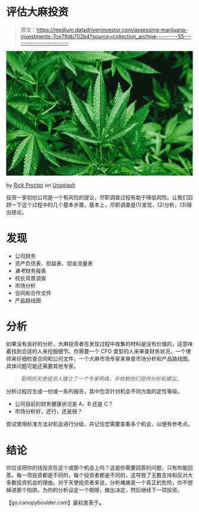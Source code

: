 # 评估大麻投资

> 原文：<https://medium.datadriveninvestor.com/assessing-marijuana-investments-7ce79db702b4?source=collection_archive---------55----------------------->

![](img/1078cb79924ff9d600fc7c0f4801bf29.png)

by [Rick Proctor](https://unsplash.com/@rickpics?utm_source=medium&utm_medium=referral) on [Unsplash](https://unsplash.com?utm_source=medium&utm_medium=referral)

投资一家初创公司是一个有风险的提议，尽职调查过程有助于降低风险。让我们回顾一下这个过程中的几个基本步骤。基本上，尽职调查是(1)发现，(2)分析，(3)得出结论。

# 发现

*   公司财务
*   资产负债表、损益表、现金流量表
*   *备考*财务报表
*   校长背景调查
*   市场分析
*   合同和合作文件
*   产品路线图

# 分析

如果没有良好的分析，大麻投资者在发现过程中收集的材料是没有价值的，这意味着找到合适的人来挖掘细节。你需要一个 CFO 类型的人来审查财务状况，一个律师来仔细检查合同和公司文件，一个大麻市场专家来审查市场分析和产品路线图。具体问题可能还需要其他专家。

> *聪明的天使投资人建立了一个专家网络，并依赖他们提供分析和建议。*

分析过程应生成一份或一系列报告，其中包含针对机会不同方面的定性等级。

*   公司目前的财务健康状况是 A、B 还是 C？
*   市场分析好，还行，还是弱？

尝试使用标准方法对机会进行分级，并记住您需要查看多个机会，以便有参考点。

# 结论

你应该把你的钱投资在这个或那个机会上吗？这是你需要回答的问题，只有你能回答。每一项投资都是不同的，每个投资者都是不同的，这导致了无数支持和反对大多数投资机会的理由。对于天使投资者来说，分析瘫痪是一个真正的危险，你不想掉进那个陷阱。为你的分析设定一个期限，做出决定，然后继续下一项投资。

【go.canopyboulder.com】最初发表于[](https://go.canopyboulder.com/news/assessing-marijuana-investments)**。**